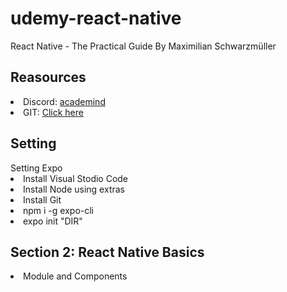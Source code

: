 # udemy-react-native

React Native - The Practical Guide By Maximilian Schwarzmüller

<h2>Reasources</h2>
<ui>
  <li>Discord: <a href="https://academind.com/community/">academind</a></li>
  <li>GIT: <a href="https://github.com/academind/react-native-practical-guide-code">Click here</a></li>
</ui>
<h2>Setting</h2>
<ui>
<span>Setting Expo</span>
  <li>Install Visual Stodio Code</li>
  <li>Install Node using extras</li>
  <li>Install Git</li>
  <li>npm i -g expo-cli</li>
  <li>expo init "DIR"</li>
</ui>
<h2>Section 2: React Native Basics</h2>
<ui>
  <li>Module and Components</li>
</ui>
